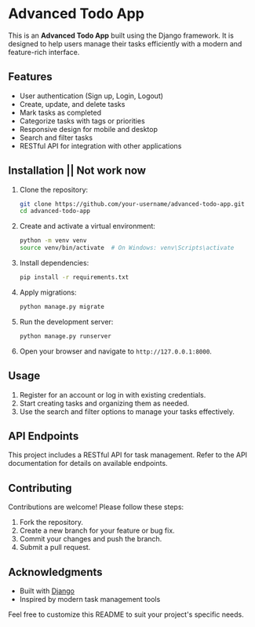 # Advanced Todo App

This is an **Advanced Todo App** built using the Django framework. It is designed to help users manage their tasks efficiently with a modern and feature-rich interface.

## Features

- User authentication (Sign up, Login, Logout)
- Create, update, and delete tasks
- Mark tasks as completed
- Categorize tasks with tags or priorities
- Responsive design for mobile and desktop
- Search and filter tasks
- RESTful API for integration with other applications

## Installation || Not work now

1. Clone the repository:
    ```bash
    git clone https://github.com/your-username/advanced-todo-app.git
    cd advanced-todo-app
    ```

2. Create and activate a virtual environment:
    ```bash
    python -m venv venv
    source venv/bin/activate  # On Windows: venv\Scripts\activate
    ```

3. Install dependencies:
    ```bash
    pip install -r requirements.txt
    ```

4. Apply migrations:
    ```bash
    python manage.py migrate
    ```

5. Run the development server:
    ```bash
    python manage.py runserver
    ```

6. Open your browser and navigate to `http://127.0.0.1:8000`.

## Usage

1. Register for an account or log in with existing credentials.
2. Start creating tasks and organizing them as needed.
3. Use the search and filter options to manage your tasks effectively.

## API Endpoints

This project includes a RESTful API for task management. Refer to the API documentation for details on available endpoints.

## Contributing

Contributions are welcome! Please follow these steps:

1. Fork the repository.
2. Create a new branch for your feature or bug fix.
3. Commit your changes and push the branch.
4. Submit a pull request.

## Acknowledgments

- Built with [Django](https://www.djangoproject.com/)
- Inspired by modern task management tools

Feel free to customize this README to suit your project's specific needs.
